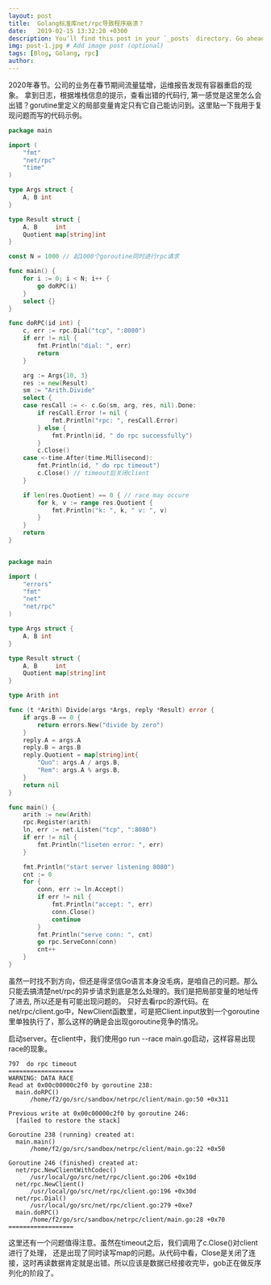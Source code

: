 ```yaml
---
layout: post
title:  Golang标准库net/rpc导致程序崩溃？
date:   2019-02-15 13:32:20 +0300
description: You’ll find this post in your `_posts` directory. Go ahead and edit it and re-build the site to see your changes. # Add post description (optional)
img: post-1.jpg # Add image post (optional)
tags: [Blog, Golang, rpc]
author: 
---
```



2020年春节。公司的业务在春节期间流量猛增，运维报告发现有容器重启的现象。
拿到日志，根据堆栈信息的提示，查看出错的代码行, 第一感觉是这里怎么会出错？gorutine里定义的局部变量肯定只有它自己能访问到。这里贴一下我用于复现问题而写的代码示例。


``` client/main.go
package main

import (
	"fmt"
	"net/rpc"
	"time"
)

type Args struct {
	A, B int
}

type Result struct {
	A, B     int
	Quotient map[string]int
}

const N = 1000 // 起1000个goroutine同时进行rpc请求

func main() {
	for i := 0; i < N; i++ {
		go doRPC(i)
	}
	select {}
}

func doRPC(id int) {
	c, err := rpc.Dial("tcp", ":8080")
	if err != nil {
		fmt.Println("dial: ", err)
		return
	}

	arg := Args{10, 3}
	res := new(Result)
	sm := "Arith.Divide"
	select {
	case resCall := <- c.Go(sm, arg, res, nil).Done:
		if resCall.Error != nil {
			fmt.Println("rpc: ", resCall.Error)
		} else {
			fmt.Println(id, " do rpc successfully")
		}
		c.Close()
	case <-time.After(time.Millisecond):
		fmt.Println(id, " do rpc timeout")
		c.Close() // timeout后关闭client
	}

	if len(res.Quotient) == 0 { // race may occure
		for k, v := range res.Quotient {
			fmt.Println("k: ", k, " v: ", v)
		}
	}
	return
}

```

``` server/main.go

package main

import (
	"errors"
	"fmt"
	"net"
	"net/rpc"
)

type Args struct {
	A, B int
}

type Result struct {
	A, B     int
	Quotient map[string]int
}

type Arith int

func (t *Arith) Divide(args *Args, reply *Result) error {
	if args.B == 0 {
		return errors.New("divide by zero")
	}
	reply.A = args.A
	reply.B = args.B
	reply.Quotient = map[string]int{
		"Quo": args.A / args.B,
		"Rem": args.A % args.B,
	}
	return nil
}

func main() {
	arith := new(Arith)
	rpc.Register(arith)
	ln, err := net.Listen("tcp", ":8080")
	if err != nil {
		fmt.Println("liseten error: ", err)
	}

	fmt.Println("start server listening 8080")
	cnt := 0
	for {
		conn, err := ln.Accept()
		if err != nil {
			fmt.Println("accept: ", err)
			conn.Close()
			continue
		}
		fmt.Println("serve conn: ", cnt)
		go rpc.ServeConn(conn)
		cnt++
	}
}

```

虽然一时找不到方向，但还是得坚信Go语言本身没毛病，是咱自己的问题。那么只能去搞清楚net/rpc的异步请求到底是怎么处理的。我们是把局部变量的地址传了进去, 所以还是有可能出现问题的。
只好去看rpc的源代码。在net/rpc/client.go中，NewClient函数里，可是把Client.input放到一个goroutine里单独执行了，那么这样的确是会出现goroutine竞争的情况。

启动server。在client中，我们使用go run --race main.go启动，这样容易出现race的现象。

```
797  do rpc timeout
==================
WARNING: DATA RACE
Read at 0x00c00000c2f0 by goroutine 238:
  main.doRPC()
      /home/f2/go/src/sandbox/netrpc/client/main.go:50 +0x311

Previous write at 0x00c00000c2f0 by goroutine 246:
  [failed to restore the stack]

Goroutine 238 (running) created at:
  main.main()
      /home/f2/go/src/sandbox/netrpc/client/main.go:22 +0x50

Goroutine 246 (finished) created at:
  net/rpc.NewClientWithCodec()
      /usr/local/go/src/net/rpc/client.go:206 +0x10d
  net/rpc.NewClient()
      /usr/local/go/src/net/rpc/client.go:196 +0x30d
  net/rpc.Dial()
      /usr/local/go/src/net/rpc/client.go:279 +0xe7
  main.doRPC()
      /home/f2/go/src/sandbox/netrpc/client/main.go:28 +0x70
==================
```

这里还有一个问题值得注意。虽然在timeout之后，我们调用了c.Close()对client进行了处理，
还是出现了同时读写map的问题。从代码中看，Close是关闭了连接，这时再读数据肯定就是出错。所以应该是数据已经接收完毕，gob正在做反序列化的阶段了。
